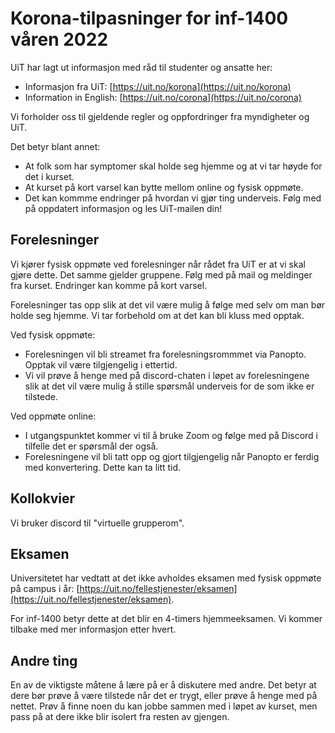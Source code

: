 Korona-tilpasninger for inf-1400 våren 2022
========================

UiT har lagt ut informasjon med råd til studenter og ansatte her: 
* Informasjon fra UiT: [https://uit.no/korona](https://uit.no/korona)
* Information in English: [https://uit.no/corona](https://uit.no/corona)

Vi forholder oss til gjeldende regler og oppfordringer fra myndigheter og UiT. 

Det betyr blant annet:
- At folk som har symptomer skal holde seg hjemme og at vi tar høyde for det i kurset. 
- At kurset på kort varsel kan bytte mellom online og fysisk oppmøte. 
- Det kan kommme endringer på hvordan vi gjør ting underveis. Følg med på oppdatert informasjon og les UiT-mailen din!

Forelesninger
------------

Vi kjører fysisk oppmøte ved forelesninger når rådet fra UiT er at vi skal gjøre dette. Det samme gjelder gruppene. 
Følg med på mail og meldinger fra kurset. Endringer kan komme på kort varsel. 

Forelesninger tas opp slik at det vil være mulig å følge med selv om man bør holde seg hjemme. 
Vi tar forbehold om at det kan bli kluss med opptak.

Ved fysisk oppmøte: 
- Forelesningen vil bli streamet fra forelesningsrommmet via Panopto. Opptak vil være tilgjengelig i ettertid.
- Vi vil prøve å henge med på discord-chaten i løpet av forelesningene slik at det vil være mulig å stille spørsmål underveis for de som ikke er tilstede. 

Ved oppmøte online: 
- I utgangspunktet kommer vi til å bruke Zoom og følge med på Discord i tilfelle det er spørsmål der også. 
- Forelesningene vil bli tatt opp og gjort tilgjengelig når Panopto er ferdig med konvertering. Dette kan ta litt tid. 


Kollokvier
-----------
Vi bruker discord til "virtuelle grupperom". 

Eksamen
--------

Universitetet har vedtatt at det ikke avholdes eksamen med fysisk oppmøte på campus 
i år: [https://uit.no/fellestjenester/eksamen](https://uit.no/fellestjenester/eksamen). 

For inf-1400 betyr dette at det blir en 4-timers hjemmeeksamen. Vi kommer tilbake med mer informasjon etter hvert. 


Andre ting
-----------

En av de viktigste måtene å lære på er å diskutere med andre. 
Det betyr at dere bør prøve å være tilstede når det er trygt, eller prøve å henge med på nettet. 
Prøv å finne noen du kan jobbe sammen med i løpet av kurset, men pass på at dere ikke blir isolert fra resten av gjengen. 

